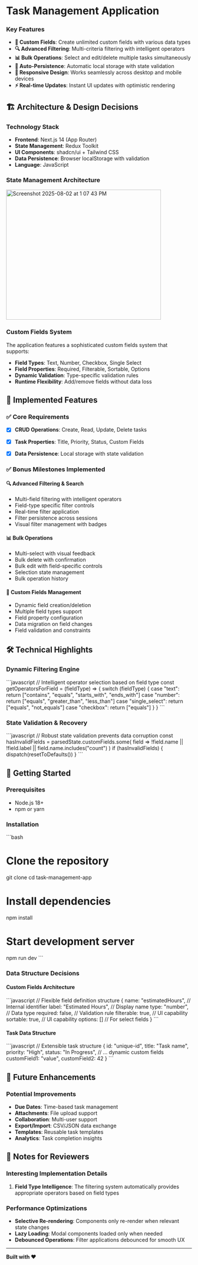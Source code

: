 # Task Management Application





### Key Features

- **🔧 Custom Fields**: Create unlimited custom fields with various data types
- **🔍 Advanced Filtering**: Multi-criteria filtering with intelligent operators
- **📊 Bulk Operations**: Select and edit/delete multiple tasks simultaneously
- **💾 Auto-Persistence**: Automatic local storage with state validation
- **📱 Responsive Design**: Works seamlessly across desktop and mobile devices
- **⚡ Real-time Updates**: Instant UI updates with optimistic rendering

## 🏗️ Architecture & Design Decisions

### Technology Stack

- **Frontend**: Next.js 14 (App Router)
- **State Management**: Redux Toolkit
- **UI Components**: shadcn/ui + Tailwind CSS
- **Data Persistence**: Browser localStorage with validation
- **Language**: JavaScript 



### State Management Architecture

<img width="420" height="352" alt="Screenshot 2025-08-02 at 1 07 43 PM" src="https://github.com/user-attachments/assets/f83d9f12-61d2-4661-bf7a-31e724c8c6eb" />


### Custom Fields System

The application features a sophisticated custom fields system that supports:

- **Field Types**: Text, Number, Checkbox, Single Select
- **Field Properties**: Required, Filterable, Sortable, Options
- **Dynamic Validation**: Type-specific validation rules
- **Runtime Flexibility**: Add/remove fields without data loss

## 🎯 Implemented Features

### ✅ Core Requirements
- [x] **CRUD Operations**: Create, Read, Update, Delete tasks
- [x] **Task Properties**: Title, Priority, Status, Custom Fields
- [x] **Data Persistence**: Local storage with state validation


### ✅ Bonus Milestones Implemented

#### 🔍 **Advanced Filtering & Search**
- Multi-field filtering with intelligent operators
- Field-type specific filter controls
- Real-time filter application
- Filter persistence across sessions
- Visual filter management with badges

#### 📊 **Bulk Operations**
- Multi-select with visual feedback
- Bulk delete with confirmation
- Bulk edit with field-specific controls
- Selection state management
- Bulk operation history


#### 🔧 **Custom Fields Management**
- Dynamic field creation/deletion
- Multiple field types support
- Field property configuration
- Data migration on field changes
- Field validation and constraints


## 🛠️ Technical Highlights


### Dynamic Filtering Engine
\`\`\`javascript
// Intelligent operator selection based on field type
const getOperatorsForField = (fieldType) => {
  switch (fieldType) {
    case "text": return ["contains", "equals", "starts_with", "ends_with"]
    case "number": return ["equals", "greater_than", "less_than"]
    case "single_select": return ["equals", "not_equals"]
    case "checkbox": return ["equals"]
  }
}
\`\`\`

### State Validation & Recovery
\`\`\`javascript
// Robust state validation prevents data corruption
const hasInvalidFields = parsedState.customFields.some(
  field => !field.name || !field.label || field.name.includes("count")
)
if (hasInvalidFields) {
  dispatch(resetToDefaults())
}
\`\`\`


## 🚀 Getting Started

### Prerequisites
- Node.js 18+ 
- npm or yarn

### Installation
\`\`\`bash
# Clone the repository
git clone <repository-url>
cd task-management-app

# Install dependencies
npm install

# Start development server
npm run dev
\`\`\`



### Data Structure Decisions

#### Custom Fields Architecture
\`\`\`javascript
// Flexible field definition structure
{
  name: "estimatedHours",      // Internal identifier
  label: "Estimated Hours",    // Display name
  type: "number",             // Data type
  required: false,            // Validation rule
  filterable: true,           // UI capability
  sortable: true,             // UI capability
  options: []                 // For select fields
}
\`\`\`

#### Task Data Structure
\`\`\`javascript
// Extensible task structure
{
  id: "unique-id",
  title: "Task name",
  priority: "High",
  status: "In Progress",
  // ... dynamic custom fields
  customField1: "value",
  customField2: 42
}
\`\`\`

## 🔮 Future Enhancements

### Potential Improvements
- **Due Dates**: Time-based task management
- **Attachments**: File upload support
- **Collaboration**: Multi-user support
- **Export/Import**: CSV/JSON data exchange
- **Templates**: Reusable task templates
- **Analytics**: Task completion insights


## 📝 Notes for Reviewers

### Interesting Implementation Details

1. **Field Type Intelligence**: The filtering system automatically provides appropriate operators based on field types


### Performance Optimizations

- **Selective Re-rendering**: Components only re-render when relevant state changes
- **Lazy Loading**: Modal components loaded only when needed
- **Debounced Operations**: Filter applications debounced for smooth UX


---

**Built with ❤️**
